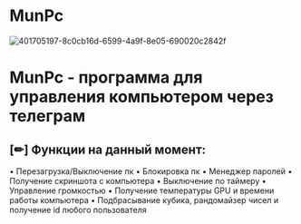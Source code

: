 # MunPc
![401705197-8c0cb16d-6599-4a9f-8e05-690020c2842f](https://github.com/user-attachments/assets/341589d3-d549-47dc-8bfb-9099f22952dd)

# MunPc - программа для управления компьютером через телеграм

## [✏] Функции на данный момент:

• Перезагрузка/Выключение пк
• Блокировка пк
• Менеджер паролей
• Получение скриншота с компьютера
• Выключение по таймеру
• Управление громкостью
• Получение температуры GPU и времени работы компьютера
• Подбрасывание кубика, рандомайзер чисел и получение id любого пользователя

